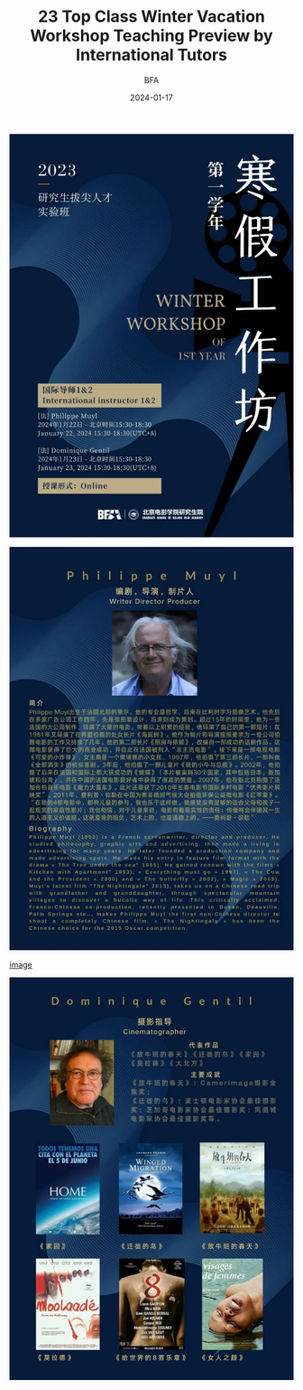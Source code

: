 ﻿---
layout: post
read_time: true
show_date: true
title: "23 Top Class Winter Vacation Workshop Teaching Preview by International Tutors"
date: 2024-01-17
image: assets/images/posts/20240117/p1.jpg
tags: [BFA]
category: Article
author: BFA
description: "23 Top Class Winter Vacation Workshop Teaching Preview by International Tutors"
---
![image](./assets/images/posts/20240117/p1.jpg)

![image](./assets/images/posts/20240117/p2.jpg)

[image](./assets/images/posts/20240117/p3.jpg)

![image](./assets/images/posts/20240117/p4.jpg)